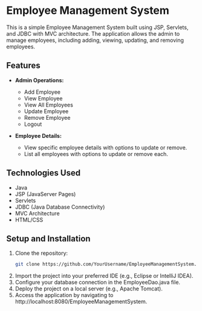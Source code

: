 # Employee Management System

This is a simple Employee Management System built using JSP, Servlets, and JDBC with MVC architecture. The application allows the admin to manage employees, including adding, viewing, updating, and removing employees.

## Features

- **Admin Operations:**
  - Add Employee
  - View Employee
  - View All Employees
  - Update Employee
  - Remove Employee
  - Logout

- **Employee Details:**
  - View specific employee details with options to update or remove.
  - List all employees with options to update or remove each.

## Technologies Used

- Java
- JSP (JavaServer Pages)
- Servlets
- JDBC (Java Database Connectivity)
- MVC Architecture
- HTML/CSS

## Setup and Installation

1. Clone the repository:
   ```bash
   git clone https://github.com/YourUsername/EmployeeManagementSystem.git
   ```
2. Import the project into your preferred IDE (e.g., Eclipse or IntelliJ IDEA).
3. Configure your database connection in the EmployeeDao.java file.
4. Deploy the project on a local server (e.g., Apache Tomcat).
5. Access the application by navigating to http://localhost:8080/EmployeeManagementSystem.
